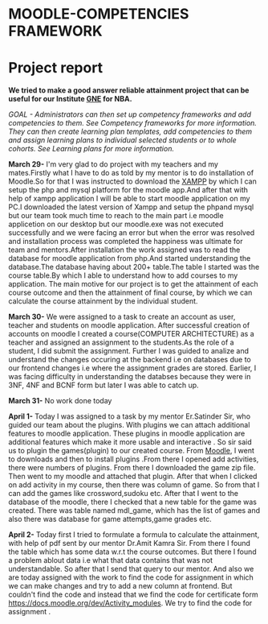 # MOODLE-COMPETENCIES FRAMEWORK
# Project report
**We tried to make a good answer reliable attainment project that can be useful for our Institute [GNE](https://gndec.ac.in) for NBA.**

*GOAL - *Administrators can then set up competency frameworks and add competencies to them. See Competency frameworks for more information.
They can then create learning plan templates, add competencies to them and assign learning plans to individual selected students or to whole cohorts. See Learning plans for more information.**

**March 29-** I'm very glad to do project with my teachers and my mates.Firstly what I have to do as told by my mentor is to do installation of Moodle.So for that I was instructed to download the [XAMPP](https://www.apachefriends.org/download.html) by which I can setup the php and mysql platform for the moodle app.And after that with help of xampp application I will be able to start moodle application on my PC.I downloaded the latest version of Xampp and setup the phpand mysql but our team took much time to reach to the main part i.e moodle applicetion on our desktop but our moodle.exe was not executed successfully and we were facing an error but when the error was resolved and installation process was completed the happiness was ultimate for team and mentors.After installation the work assigned was to read the database for moodle application from php.And started understanding the database.The database having about 200+ table.The table I started was the course table.By which I able to understand how to add courses to my application. The main motive for our project is to get the attainment of each course outcome and then the attainment of final course, by which we can calculate the course attainment by the individual student.

**March 30-** We were assigned to a task to create an account as user, teacher and students on moodle application. After successful creation of accounts on moodle I created a course(COMPUTER ARCHITECTURE) as a teacher and assigned an assignment to the students.As the role of a student, I did submit the assignment. Further I was guided to analize and understand the changes occuring at the backend i.e on databases due to our frontend changes i.e where the assignment grades are stored. Earlier, I was facing difficulty in understanding the databses because they were in 3NF, 4NF and BCNF form but later I was able to catch up.  

**March 31-** No work done today

**April 1-** Today I was assigned to a task by my mentor Er.Satinder Sir, who guided our team about the plugins. With plugins we can attach additional features to moodle application. These plugins in moodle application are additional features which make it more usable and interactive . So sir said us to plugin the games(plugin) to our created course. From [Moodle](http://moodle.org), I went to downloads and then to install plugins .From there I opened add activities, there were numbers of plugins. From there I downloaded the game zip file. Then went to my moodle and attached that plugin. After that when I clicked on add activity in my course, then there was column of game. So from that I can add the games like crossword,sudoku etc. After that I went to the database of the moodle, there I checked that a new table for the game was created. There was table named mdl_game, which has the list of games and also there was database for game attempts,game grades etc.

**April 2-** Today first I tried to formulate a formula to calculate the attainment, with help of pdf sent by our mentor Dr.Amit Kamra Sir. From there I found the table which has some data w.r.t the course outcomes. But there I found a problem ablout data i.e what that data contains that was not understandable. So after that I send that query to our mentor. And also we are today assigned with the work to find the code for assignment in which we can make changes and try to add a new column at frontend. But couldn't find the code and instead that we find the code for certificate form https://docs.moodle.org/dev/Activity_modules. We try to find the code for assignment .
